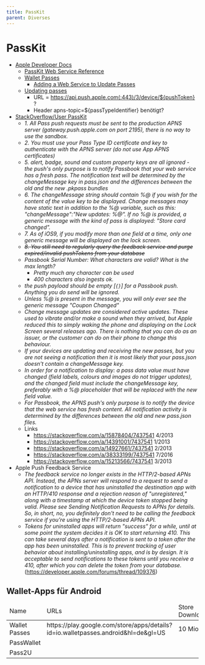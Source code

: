 ```yaml
---
title: PassKit
parent: Diverses
---
```


# PassKit
- <u>Apple Developer Docs</u>
  - [PassKit Web Service Reference](https://developer.apple.com/library/archive/documentation/PassKit/Reference/PassKit_WebService/WebService.html)
  - [Wallet Passes](https://developer.apple.com/documentation/walletpasses)
    - [Adding a Web Service to Update Passes](https://developer.apple.com/documentation/walletpasses/adding_a_web_service_to_update_passes/) 
  - [Updating passes](https://developer.apple.com/library/archive/documentation/UserExperience/Conceptual/PassKit_PG/Updating.html)
    - URL = https://api.push.apple.com(:443)/3/device/${pushToken} ?
    - Header apns-topic=${passTypeIdentifier} benötigt?
- <u>StackOverflow/User PassKit</u>
  - *1. All Pass push requests must be sent to the production APNS server (gateway.push.apple.com on port 2195), there is no way to use the sandbox.*
  - *2. You must use your Pass Type ID certificate and key to authenticate with the APNS server (do not use App APNS certificates)*
  - *5. alert, badge, sound and custom property keys are all ignored - the push's only purpose is to notify Passbook that your web service has a fresh pass. The notification text will be determined by the changeMessage key in pass.json and the differences between the old and the new .pkpass bundles*
  - *6. The changeMessage string should contain %@ if you wish for the content of the value key to be displayed. Change messages may have static text in addition to the %@ variable, such as this: "changeMessage":"New updates: %@". If no %@ is provided, a generic message with the kind of pass is displayed: "Store card changed".*
  - *7. As of iOS9, if you modify more than one field at a time, only one generic message will be displayed on the lock screen.*
  - *~~8. You still need to regularly query the feedback service and purge expired/invalid pushTokens from your database~~*
  - *Passbook Serial Number: What characters are valid? What is the max length?*
    - *Pretty much any character can be used*
    - *400 characters also ingests ok.*
  - *the push payload should be empty [`{}`] for a Passbook push. Anything you do send will be ignored.*
  - *Unless %@ is present in the message, you will only ever see the generic message "Coupon Changed"*
  - *Change message updates are considered active updates. These used to vibrate and/or make a sound when they arrived, but Apple reduced this to simply waking the phone and displaying on the Lock Screen several releases ago. There is nothing that you can do as an issuer, or the customer can do on their phone to change this behaviour.*
  - *If your devices are updating and receiving the new passes, but you are not seeing a notification then it is most likely that your pass.json doesn't contain a changeMessage key.*
  - *In order for a notification to display: a pass data value must have changed (field labels, colours and images do not trigger updates), and the changed field must include the changeMessage key, preferably with a %@ placeholder that will be replaced with the new field value.*
  - *For Passbook, the APNS push's only purpose is to notify the device that the web service has fresh content. All notification activity is determined by the differences between the old and new pass.json files.*
  - Links
    - <https://stackoverflow.com/a/15878404/7437541> 4/2013
    - <https://stackoverflow.com/a/14391001/7437541> 1/2013
    - <https://stackoverflow.com/a/14927661/7437541> 2/2013
    - <https://stackoverflow.com/a/38333199/7437541> 7/2016
    - <https://stackoverflow.com/a/15213566/7437541> 3/2013
- Apple Push Feedback Service
  - *The feedback service no longer exists in the HTTP/2-based APNs API. Instead, the APNs server will respond to a request to send a notification to a device that has uninstalled the destination app with an HTTP/410 response and a rejection reason of "unregistered," along with a timestamp at which the device token stopped being valid. Please see Sending Notification Requests to APNs for details. So, in short, no, you definitely don't need to be calling the feedback service if you're using the HTTP/2-based APNs API.*
  - *Tokens for uninstalled apps will return "success" for a while, until at some point the system decides it is OK to start returning 410. This can take several days after a notification is sent to a token after the app has been uninstalled. This is to prevent tracking of user behavior about installing/uninstalling apps, and is by design. It is acceptable to send notifications to these tokens until you receive a 410, after which you can delete the token from your database.* (<https://developer.apple.com/forums/thread/109376>)

## Wallet-Apps für Android
<table>
  <thead>
    <tr>
      <td>Name</td>
      <td>URLs</td>
      <td>Store Downloads</td>
      <td>API?</td>
      <td>.pkpass importieren?</td>
    </tr>
  </thead>
  <tbody>
    <tr>
      <td>Wallet Passes</td>
      <td>https://play.google.com/store/apps/details?id=io.walletpasses.android&hl=de&gl=US</td>
      <td>10 Mio+</td>
      <td>ja</td>
      <td></td>
    </tr>
    <tr>
      <td>PassWallet</td>
      <td></td>
      <td></td>
      <td></td>
      <td></td>
    </tr>
     <tr>
      <td>Pass2U</td>
      <td></td>
      <td></td>
      <td></td>
      <td></td>
    </tr>
  </tbody>
</table>
